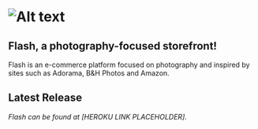 # ![Alt text](https://i.imgur.com/wib9bmY.png)

## Flash, a photography-focused storefront!

Flash is an e-commerce platform focused on photography and inspired by sites such as Adorama, B&H Photos and Amazon.


## Latest Release

*Flash can be found at [HEROKU LINK PLACEHOLDER].*
